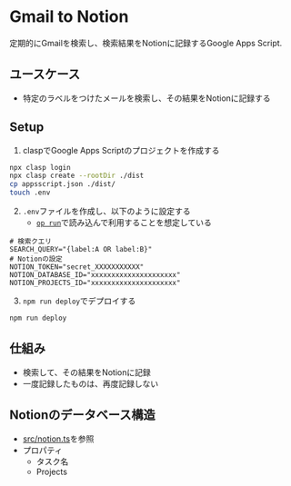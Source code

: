 # Gmail to Notion

定期的にGmailを検索し、検索結果をNotionに記録するGoogle Apps Script.

## ユースケース

- 特定のラベルをつけたメールを検索し、その結果をNotionに記録する

## Setup

1. claspでGoogle Apps Scriptのプロジェクトを作成する

```bash
npx clasp login
npx clasp create --rootDir ./dist
cp appsscript.json ./dist/
touch .env
```

2. `.env`ファイルを作成し、以下のように設定する
   - [`op run`](https://developer.1password.com/docs/cli/reference/commands/run)で読み込んで利用することを想定している

```
# 検索クエリ
SEARCH_QUERY="{label:A OR label:B}"
# Notionの設定
NOTION_TOKEN="secret_XXXXXXXXXXX"
NOTION_DATABASE_ID="xxxxxxxxxxxxxxxxxxxxx"
NOTION_PROJECTS_ID="xxxxxxxxxxxxxxxxxxxxx"
```

3. `npm run deploy`でデプロイする

```sh
npm run deploy
```

## 仕組み

- 検索して、その結果をNotionに記録
- 一度記録したものは、再度記録しない

## Notionのデータベース構造

- [src/notion.ts](./src/notion.ts)を参照
- プロパティ
  - タスク名
  - Projects
